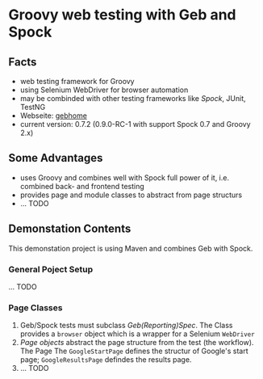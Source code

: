 # Groovy web testing with Geb and Spock

## Facts
* web testing framework for Groovy
* using Selenium WebDriver for browser automation
* may be combinded with other testing frameworks like *Spock*, JUnit, TestNG 
* Webseite: [gebhome]
* current version: 0.7.2 (0.9.0-RC-1 with support Spock 0.7 and Groovy 2.x)

## Some Advantages
* uses Groovy and combines well with Spock full power of it, i.e. combined back- and frontend testing
* provides page and module classes to abstract from page structurs
* ... TODO

## Demonstation Contents
This demonstation project is using Maven and combines Geb with Spock.

### General Poject Setup
... TODO

### Page Classes
1. Geb/Spock tests must subclass *Geb(Reporting)Spec*.
   The Class provides a `browser` object which is a wrapper for a Selenium `WebDriver`
2. *Page objects* abstract the page structure from the test (the workflow).
   The Page The `GoogleStartPage` defines the structur of Google's start page;
   `GoogleResultsPage` defindes the results page.
3. ... TODO

[gebhome]: http://www.gebish.org/ "Geb's homepage"
[gebmanual]: http://www.gebish.org/manual/0.7.2/ "The Book of Geb"
